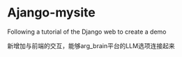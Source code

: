 # Ajango-mysite
Following a tutorial of the Django web to create a demo

新增加与前端的交互，能够arg_brain平台的LLM选项连接起来
